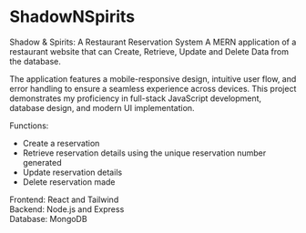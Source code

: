 # ShadowNSpirits

Shadow & Spirits: A Restaurant Reservation System
A MERN application of a restaurant website that can Create, Retrieve, Update and Delete Data from the database.

The application features a mobile-responsive design, intuitive user flow, and error handling to ensure a seamless experience across devices. This project demonstrates my proficiency in full-stack JavaScript development, database design, and modern UI implementation.

Functions:
- Create a reservation
- Retrieve reservation details using the unique reservation number generated
- Update reservation details
- Delete reservation made

Frontend: React and Tailwind <br/>
Backend: Node.js and Express <br/>
Database: MongoDB

